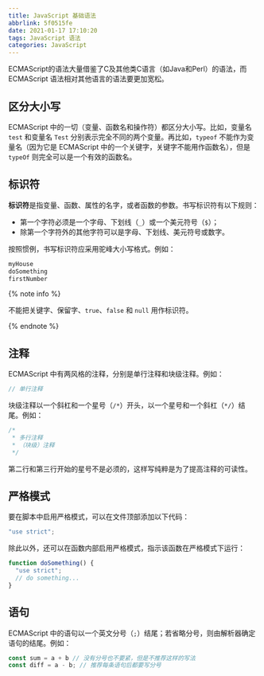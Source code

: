 ```yaml
---
title: JavaScript 基础语法
abbrlink: 5f0515fe
date: 2021-01-17 17:10:20
tags: JavaScript 语法
categories: JavaScript
---
```


ECMAScript的语法大量借鉴了C及其他类C语言（如Java和Perl）的语法，而 ECMAScript 语法相对其他语言的语法要更加宽松。

<!-- more -->

## 区分大小写

ECMAScript 中的一切（变量、函数名和操作符）都区分大小写。比如，变量名 `test` 和变量名 `Test` 分别表示完全不同的两个变量。再比如，`typeof` 不能作为变量名（因为它是 ECMAScript 中的一个关键字，关键字不能用作函数名），但是 `typeOf` 则完全可以是一个有效的函数名。

## 标识符

**标识符**是指变量、函数、属性的名字，或者函数的参数。书写标识符有以下规则：

- 第一个字符必须是一个字母、下划线（`_`）或一个美元符号（`$`）；
- 除第一个字符外的其他字符可以是字母、下划线、美元符号或数字。

按照惯例，书写标识符应采用驼峰大小写格式。例如：

``` javascript
myHouse
doSomething
firstNumber
```

{% note info %}

  不能把关键字、保留字、`true`、`false` 和 `null` 用作标识符。

{% endnote %}

## 注释

ECMAScript 中有两风格的注释，分别是单行注释和块级注释。例如：

``` javascript
// 单行注释
```

块级注释以一个斜杠和一个星号（`/*`）开头，以一个星号和一个斜杠（`*/`）结尾。例如：

``` javascript
/*
 * 多行注释
 * （块级）注释
 */
```

第二行和第三行开始的星号不是必须的，这样写纯粹是为了提高注释的可读性。

## 严格模式

要在脚本中启用严格模式，可以在文件顶部添加以下代码：

``` javascript
"use strict";
```

除此以外，还可以在函数内部启用严格模式，指示该函数在严格模式下运行：

``` javascript
function doSomething() {
  "use strict";
  // do something...
}
```

## 语句

ECMAScript 中的语句以一个英文分号（`;`）结尾；若省略分号，则由解析器确定语句的结尾。例如：

``` javascript
const sum = a + b // 没有分号也不要紧，但是不推荐这样的写法
const diff = a - b; // 推荐每条语句后都要写分号
```
